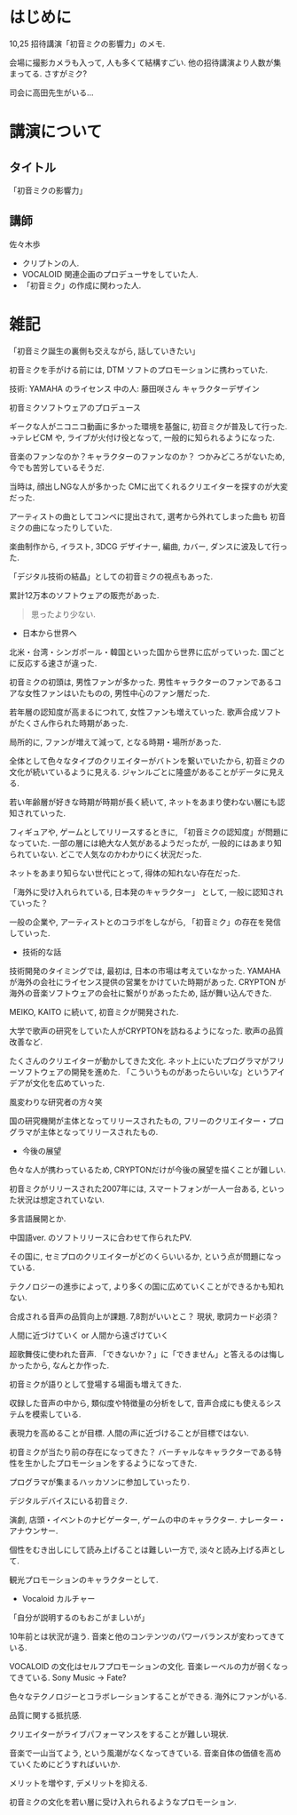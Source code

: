 # はじめに
10,25 招待講演「初音ミクの影響力」のメモ.

会場に撮影カメラも入って, 人も多くて結構すごい. 
他の招待講演より人数が集まってる. さすがミク?

司会に高田先生がいる...


# 講演について
## タイトル
「初音ミクの影響力」

## 講師
佐々木歩

- クリプトンの人. 
- VOCALOID 関連企画のプロデューサをしていた人. 
- 「初音ミク」の作成に関わった人. 

# 雑記

「初音ミク誕生の裏側も交えながら, 話していきたい」

初音ミクを手がける前には, DTM ソフトのプロモーションに携わっていた. 

技術: YAMAHA のライセンス
中の人: 藤田咲さん
キャラクターデザイン

初音ミクソフトウェアのプロデュース

ギークな人がニコニコ動画に多かった環境を基盤に, 初音ミクが普及して行った. 
→テレビCM や, ライブが火付け役となって, 一般的に知られるようになった. 

音楽のファンなのか？キャラクターのファンなのか？
つかみどころがないため, 今でも苦労しているそうだ. 


当時は, 顔出しNGな人が多かった
CMに出てくれるクリエイターを探すのが大変だった.

アーティストの曲としてコンペに提出されて, 選考から外れてしまった曲も
初音ミクの曲になったりしていた. 


楽曲制作から, イラスト, 3DCG デザイナー, 編曲, カバー, ダンスに波及して行った. 

「デジタル技術の結晶」としての初音ミクの視点もあった. 

累計12万本のソフトウェアの販売があった. 
> 思ったより少ない. 

- 日本から世界へ

北米・台湾・シンガポール・韓国といった国から世界に広がっていった. 
国ごとに反応する速さが違った. 

初音ミクの初頭は, 男性ファンが多かった. 
男性キャラクターのファンであるコアな女性ファンはいたものの, 
男性中心のファン層だった. 

若年層の認知度が高まるにつれて, 女性ファンも増えていった. 
歌声合成ソフトがたくさん作られた時期があった. 

局所的に, ファンが増えて減って, となる時期・場所があった. 

全体として色々なタイプのクリエイターがバトンを繋いでいたから, 
初音ミクの文化が続いているように見える. 
ジャンルごとに隆盛があることがデータに見える. 

若い年齢層が好きな時期が時期が長く続いて, 
ネットをあまり使わない層にも認知されていった. 


フィギュアや, ゲームとしてリリースするときに, 
「初音ミクの認知度」が問題になっていた. 
一部の層には絶大な人気があるようだったが, 
一般的にはあまり知られていない. 
どこで人気なのかわかりにく状況だった. 


ネットをあまり知らない世代にとって, 得体の知れない存在だった. 

「海外に受け入れられている, 日本発のキャラクター」
として, 一般に認知されていった？

一般の企業や, アーティストとのコラボをしながら, 
「初音ミク」の存在を発信していった. 


- 技術的な話

技術開発のタイミングでは, 最初は, 日本の市場は考えていなかった. 
YAMAHA が海外の会社にライセンス提供の営業をかけていた時期があった. 
CRYPTON が海外の音楽ソフトウェアの会社に繋がりがあったため, 
話が舞い込んできた. 


MEIKO, KAITO に続いて, 初音ミクが開発された. 


大学で歌声の研究をしていた人がCRYPTONを訪ねるようになった. 
歌声の品質改善など. 


たくさんのクリエイターが動かしてきた文化. 
ネット上にいたプログラマがフリーソフトウェアの開発を進めた. 
「こういうものがあったらいいな」というアイデアが文化を広めていった. 



風変わりな研究者の方々笑

国の研究機関が主体となってリリースされたもの, 
フリーのクリエイター・プログラマが主体となってリリースされたもの. 


- 今後の展望

色々な人が携わっているため, CRYPTONだけが今後の展望を描くことが難しい. 

初音ミクがリリースされた2007年には, スマートフォンが一人一台ある, 
といった状況は想定されていない. 

多言語展開とか. 

中国語ver. のソフトリリースに合わせて作られたPV.

その国に, セミプロのクリエイターがどのくらいいるか, 
という点が問題になっている. 

テクノロジーの進歩によって, より多くの国に広めていくことができるかも知れない. 

合成される音声の品質向上が課題. 
7,8割がいいとこ？
現状, 歌詞カード必須？

人間に近づけていく or 人間から遠ざけていく

超歌舞伎に使われた音声. 
「できないか？」に「できません」と答えるのは悔しかったから, なんとか作った. 

初音ミクが語りとして登場する場面も増えてきた. 


収録した音声の中から, 類似度や特徴量の分析をして, 音声合成にも使えるシステムを模索している. 

表現力を高めることが目標. 
人間の声に近づけることが目標ではない. 


初音ミクが当たり前の存在になってきた？
バーチャルなキャラクターである特性を生かしたプロモーションをするようになってきた. 

プログラマが集まるハッカソンに参加していったり.


デジタルデバイスにいる初音ミク. 

演劇, 店頭・イベントのナビゲーター, ゲームの中のキャラクター.
ナレーター・アナウンサー. 

個性をむき出しにして読み上げることは難しい一方で, 
淡々と読み上げる声として. 


観光プロモーションのキャラクターとして. 

- Vocaloid カルチャー

「自分が説明するのもおこがましいが」

10年前とは状況が違う. 
音楽と他のコンテンツのパワーバランスが変わってきている. 

VOCALOID の文化はセルフプロモーションの文化. 
音楽レーベルの力が弱くなってきている. 
Sony Music -> Fate?

色々なテクノロジーとコラボレーションすることができる. 
海外にファンがいる. 

品質に関する抵抗感. 

クリエイターがライブパフォーマンスをすることが難しい現状. 


音楽で一山当てよう, という風潮がなくなってきている. 
音楽自体の価値を高めていくためにどうすればいいか. 

メリットを増やす, デメリットを抑える. 


初音ミクの文化を若い層に受け入れられるようなプロモーション. 






